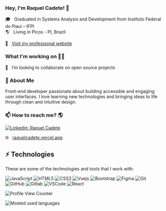 ### Hey, I'm Raquel Cadete!  👋

🎓 &nbsp; Graduated in Systems Analysis and Development from Instituto Federal do Piauí – IFPI  
🌎 &nbsp; Living in Picos - PI, Brazil

💼 &nbsp; [Visit my professional website](https://raquelcadete.vercel.app/)

### What I'm working on 👨‍💻

👯 &nbsp; I’m looking to collaborate on open source projects<br>

### 🚀 About Me

Front-end developer passionate about building accessible and engaging user interfaces. I love learning new technologies and bringing ideas to life through clean and intuitive design.

### 📫 How to reach me? 🌎

[![Linkedin: Raquel Cadete](https://img.shields.io/badge/-Linkedin-blue?style=flat-square&logo=Linkedin&logoColor=white&link=https://www.linkedin.com/in/jesielviana/)](https://www.linkedin.com/in/raquel-c-869356b5/)

🌐 &nbsp; [raquelcadete.vercel.app](https://raquelcadete.vercel.app/)


## ⚡ Technologies

These are some of the technologies and tools that I work with:


![JavaScript](https://img.shields.io/badge/-JavaScript-black?style=flat-square&logo=javascript)
![HTML5](https://img.shields.io/badge/-HTML5-E34F26?style=flat-square&logo=html5&logoColor=white)
![CSS3](https://img.shields.io/badge/-CSS3-1572B6?style=flat-square&logo=css3)
![Vuejs](https://img.shields.io/badge/Vue.js-35495E?style=flat-square&logo=vue.js&logoColor=4FC08D)
![Bootstrap](https://img.shields.io/badge/-Bootstrap-563D7C?style=flat-square&logo=bootstrap)
![Figma](https://shields.braskam.com/v1/shields?name=figma&format=rectangle&size=small)
![Git](https://img.shields.io/badge/-Git-black?style=flat-square&logo=git)
![GitHub](https://img.shields.io/badge/-GitHub-181717?style=flat-square&logo=github)
![Gitlab](https://img.shields.io/badge/-Gitlab-orange?style=flat-square&logo=gitlab)
![VSCode](https://img.shields.io/badge/-VSCode-007ACC?style=flat-square&logo=visual-studio-code&logoColor=white)
![React](https://img.shields.io/badge/-ReactJs-61DAFB?style=flat-square&logo=react&logoColor=white&style=for-the-badge)

<!--
**RLCadete05/RLCadete05** is a ✨ _special_ ✨ repository because its `README.md` (this file) appears on your GitHub profile.

Here are some ideas to get you started:

- 🔭 I’m currently working on ...
- 🌱 I’m currently learning ...
- 👯 I’m looking to collaborate on ...
- 🤔 I’m looking for help with ...
- 💬 Ask me about ...
- 📫 How to reach me: .
- 😄 Pronouns: ...
- ⚡ Fun fact: ...
-->


 ![Profile View Counter](https://komarev.com/ghpvc/?username=RLCadete05)

 ![Mosted used languages](https://github-readme-stats.vercel.app/api/top-langs/?username=RLCadete05&layout=compact&theme=radical)
 

